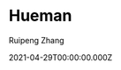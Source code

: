 ---
title: Hueman
github: https://github.com/ppoffice/hexo-theme-hueman
demo: http://ppoffice.github.io/hexo-theme-hueman/
license: GPL-2.0
author: Ruipeng Zhang
author_link: ''
author_twitter: ''
date: 2021-04-29T00:00:00.000Z
ssg:
  - Hexo
cms: null
css: null
category: null
description: A redesign of Alx's wordpress theme Hueman, ported to Hexo.
draft: false
publish_date: '2015-02-01T13:46:06Z'
update_date: '2021-10-27T23:20:50Z'
github_star: 1153
github_fork: 341
---